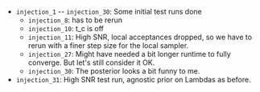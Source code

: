 - `injection_1` -- `injection_30`: Some initial test runs done
    - `injection_8`: has to be rerun
    - `injection_10`: t_c is off
    - `injection_11`: High SNR, local acceptances dropped, so we have to rerun with a finer step size for the local sampler.
    - `injection_27`: Might have needed a bit longer runtime to fully converge. But let's still consider it OK.
    - `injection_30`: The posterior looks a bit funny to me.
- `injection_31`: High SNR test run, agnostic prior on Lambdas as before.